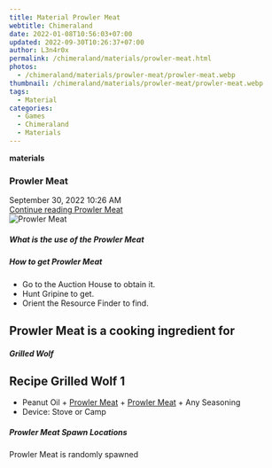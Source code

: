 ```yaml
---
title: Material Prowler Meat
webtitle: Chimeraland
date: 2022-01-08T10:56:03+07:00
updated: 2022-09-30T10:26:37+07:00
author: L3n4r0x
permalink: /chimeraland/materials/prowler-meat.html
photos:
  - /chimeraland/materials/prowler-meat/prowler-meat.webp
thumbnail: /chimeraland/materials/prowler-meat/prowler-meat.webp
tags:
  - Material
categories:
  - Games
  - Chimeraland
  - Materials
---
```


<section id="bootstrap-wrapper">
  <link
    rel="stylesheet"
    href="https://cdn.statically.io/gh/dimaslanjaka/Web-Manajemen/40ac3225/css/bootstrap-4.5-wrapper.css"
  />
  <div
    class="row g-0 border rounded overflow-hidden flex-md-row mb-4 shadow-sm position-relative"
  >
    <div class="col p-4 d-flex flex-column position-static">
      <strong class="d-inline-block mb-2 text-success">materials</strong>
      <h3 class="mb-0">Prowler Meat</h3>
      <div class="mb-1 text-muted">September 30, 2022 10:26 AM</div>
      <a
        href="/chimeraland/materials/prowler-meat.html"
        class="stretched-link d-none"
        >Continue reading Prowler Meat</a
      >
    </div>
    <div class="col-auto d-none d-lg-block">
      <img
        src="/chimeraland/materials/prowler-meat/prowler-meat.webp"
        alt="Prowler Meat"
      />
    </div>
  </div>
  <div class="row">
    <div class="col-lg-6 col-12 mb-2">
      <div class="card">
        <div class="card-body">
          <h5 class="card-title">What is the use of the Prowler Meat</h5>
          <div class="card-text"><ul></ul></div>
        </div>
      </div>
    </div>
    <div class="col-lg-6 col-12 mb-2">
      <div class="card">
        <div class="card-body">
          <h5 class="card-title">How to get Prowler Meat</h5>
          <div class="card-text">
            <ul>
              <li>Go to the Auction House to obtain it.</li>
              <li>Hunt Gripine to get.</li>
              <li>Orient the Resource Finder to find.</li>
            </ul>
          </div>
        </div>
      </div>
    </div>
    <div class="col-lg-6 col-12 mb-2">
      <h2 id="cookable">Prowler Meat is a cooking ingredient for</h2>
      <div id="recipe-grilled-wolf">
        <h5 id="item-grilled-wolf">Grilled Wolf</h5>
        <div class="col-12 col-lg-6 recipe-item mb-2">
          <div class="card">
            <div class="card-body">
              <h2 class="card-title fs-5">Recipe Grilled Wolf 1</h2>
              <div class="card-text">
                <ul>
                  <li>
                    Peanut Oil<span> + </span
                    ><a
                      class="text-decoration-none"
                      href="/chimeraland/materials/prowler-meat.html"
                      >Prowler Meat</a
                    ><span> + </span
                    ><a
                      class="text-decoration-none"
                      href="/chimeraland/materials/prowler-meat.html"
                      >Prowler Meat</a
                    ><span> + </span>Any Seasoning
                  </li>
                  <li>Device: Stove or Camp</li>
                </ul>
              </div>
            </div>
          </div>
        </div>
      </div>
    </div>
    <div class="col-12 mb-2">
      <h5>Prowler Meat Spawn Locations</h5>
      <p>Prowler Meat is randomly spawned</p>
    </div>
  </div>
</section>